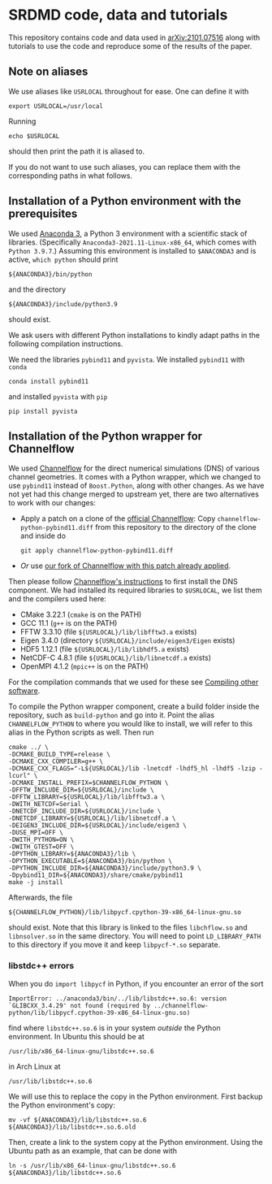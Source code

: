 # SRDMD code, data and tutorials
This repository contains code and data used in 
[arXiv:2101.07516](https://arxiv.org/abs/2101.07516) along with tutorials to 
use the code and reproduce some of the results of the paper.

## Note on aliases
We use aliases like `USRLOCAL` throughout for ease. One can define it with
```
export USRLOCAL=/usr/local
```
Running
```
echo $USRLOCAL
```
should then print the path it is aliased to.

If you do not want to use such aliases, you can replace them with the 
corresponding paths in what follows.

## Installation of a Python environment with the prerequisites
We used
[Anaconda 3](https://www.anaconda.com/products/individual),
a Python 3 environment with a scientific stack of libraries.
(Specifically `Anaconda3-2021.11-Linux-x86_64`, which comes with `Python 3.9.7`.)
Assuming this environment is installed to `$ANACONDA3` and is active, 
`which python` should print
```
${ANACONDA3}/bin/python
```
and the directory
```
${ANACONDA3}/include/python3.9
```
should exist. 

We ask users with different Python installations to kindly adapt paths
in the following compilation instructions.

We need the libraries `pybind11` and `pyvista`.
We installed `pybind11` with `conda`
```
conda install pybind11
```
and installed `pyvista` with `pip`
```
pip install pyvista
```

## Installation of the Python wrapper for Channelflow
We used [Channelflow](https://github.com/epfl-ecps/channelflow) for the
direct numerical simulations (DNS) of various channel geometries.
It comes with a Python wrapper, which we changed to use `pybind11`
instead of `Boost.Python`, along with other changes.
As we have not yet had this change merged to upstream yet, there are two
alternatives to work with our changes:

- Apply a patch on a clone of the [official Channelflow](https://github.com/epfl-ecps/channelflow): Copy 
  `channelflow-python-pybind11.diff` from this repository to the directory of the
  clone and inside do
  ```
  git apply channelflow-python-pybind11.diff
  ```
- *Or* use 
  [our fork of Channelflow with this patch already applied](https://github.com/gokhanyalniz/channelflow).

Then please follow [Channelflow's instructions](https://github.com/epfl-ecps/channelflow/blob/master/INSTALL.md) to first install the DNS component.
We had installed its required libraries to `$USRLOCAL`, we list them and
the compilers used here:
- CMake 3.22.1 (`cmake` is on the PATH)
- GCC 11.1 (`g++` is on the PATH)
- FFTW 3.3.10 (file `${USRLOCAL}/lib/libfftw3.a` exists)
- Eigen 3.4.0 (directory `${USRLOCAL}/include/eigen3/Eigen` exists)
- HDF5 1.12.1 (file `${USRLOCAL}/lib/libhdf5.a` exists)
- NetCDF-C 4.8.1 (file `${USRLOCAL}/lib/libnetcdf.a` exists)
- OpenMPI 4.1.2 (`mpic++` is on the PATH)

For the compilation commands that we used for these see [Compiling other software](compiling_other_software.md).

To compile the Python wrapper component, create a build folder inside the repository, such as `build-python` and go into it.
Point the alias `CHANNELFLOW_PYTHON` to where you would like to install, we 
will refer to this alias in the Python scripts as well.
Then run
```
cmake ../ \
-DCMAKE_BUILD_TYPE=release \
-DCMAKE_CXX_COMPILER=g++ \
-DCMAKE_CXX_FLAGS="-L${USRLOCAL}/lib -lnetcdf -lhdf5_hl -lhdf5 -lzip -lcurl" \
-DCMAKE_INSTALL_PREFIX=$CHANNELFLOW_PYTHON \
-DFFTW_INCLUDE_DIR=${USRLOCAL}/include \
-DFFTW_LIBRARY=${USRLOCAL}/lib/libfftw3.a \
-DWITH_NETCDF=Serial \
-DNETCDF_INCLUDE_DIR=${USRLOCAL}/include \
-DNETCDF_LIBRARY=${USRLOCAL}/lib/libnetcdf.a \
-DEIGEN3_INCLUDE_DIR=${USRLOCAL}/include/eigen3 \
-DUSE_MPI=OFF \
-DWITH_PYTHON=ON \
-DWITH_GTEST=OFF \
-DPYTHON_LIBRARY=${ANACONDA3}/lib \
-DPYTHON_EXECUTABLE=${ANACONDA3}/bin/python \
-DPYTHON_INCLUDE_DIR=${ANACONDA3}/include/python3.9 \
-Dpybind11_DIR=${ANACONDA3}/share/cmake/pybind11
make -j install
```
Afterwards, the file
```
${CHANNELFLOW_PYTHON}/lib/libpycf.cpython-39-x86_64-linux-gnu.so
```
should exist.
Note that this library is linked to the files 
`libchflow.so` and `libnsolver.so` in the same directory.
You will need to point `LD_LIBRARY_PATH` to this directory if 
you move it and keep `libpycf-*.so` separate.

### libstdc++ errors
When you do `import libpycf` in Python, if you encounter an error of the sort
```
ImportError: ../anaconda3/bin/../lib/libstdc++.so.6: version `GLIBCXX_3.4.29' not found (required by ../channelflow-python/lib/libpycf.cpython-39-x86_64-linux-gnu.so)
```
find where `libstdc++.so.6` is in your system _outside_ the Python environment.
In Ubuntu this should be at
```
/usr/lib/x86_64-linux-gnu/libstdc++.so.6
```
in Arch Linux at
```
/usr/lib/libstdc++.so.6
```
We will use this to replace the copy in the Python environment.
First backup the Python environment's copy:
```
mv -vf ${ANACONDA3}/lib/libstdc++.so.6 ${ANACONDA3}/lib/libstdc++.so.6.old
```
Then, create a link to the system copy at the Python environment.
Using the Ubuntu path as an example, that can be done with
```
ln -s /usr/lib/x86_64-linux-gnu/libstdc++.so.6 ${ANACONDA3}/lib/libstdc++.so.6
```